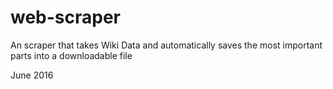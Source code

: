 # web-scraper
An scraper that takes Wiki Data and automatically saves the most important parts into a downloadable file

June 2016
